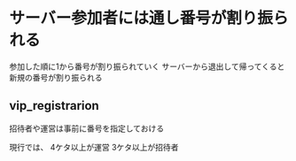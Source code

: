 
# サーバー参加者には通し番号が割り振られる

参加した順に1から番号が割り振られていく
サーバーから退出して帰ってくると新規の番号が割り振られる

## vip_registrarion

招待者や運営は事前に番号を指定しておける

現行では、
4ケタ以上が運営
3ケタ以上が招待者
